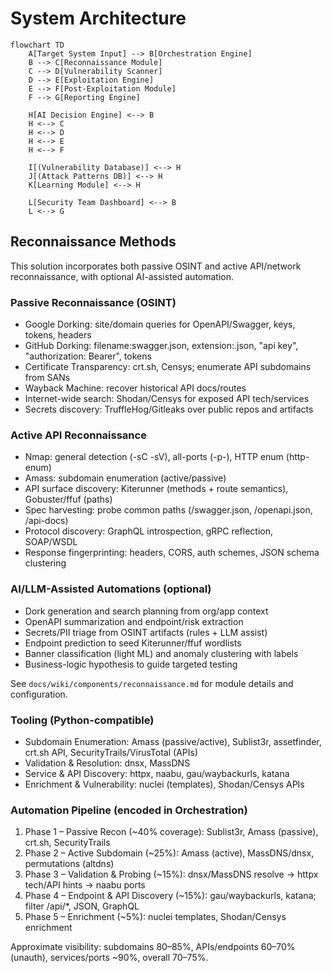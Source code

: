 # System Architecture

```mermaid
flowchart TD
    A[Target System Input] --> B[Orchestration Engine]
    B --> C[Reconnaissance Module]
    C --> D[Vulnerability Scanner]
    D --> E[Exploitation Engine]
    E --> F[Post-Exploitation Module]
    F --> G[Reporting Engine]

    H[AI Decision Engine] <--> B
    H <--> C
    H <--> D
    H <--> E
    H <--> F

    I[(Vulnerability Database)] <--> H
    J[(Attack Patterns DB)] <--> H
    K[Learning Module] <--> H

    L[Security Team Dashboard] <--> B
    L <--> G
```

## Reconnaissance Methods

This solution incorporates both passive OSINT and active API/network reconnaissance, with optional AI-assisted automation.

### Passive Reconnaissance (OSINT)
- Google Dorking: site/domain queries for OpenAPI/Swagger, keys, tokens, headers
- GitHub Dorking: filename:swagger.json, extension:.json, "api key", "authorization: Bearer", tokens
- Certificate Transparency: crt.sh, Censys; enumerate API subdomains from SANs
- Wayback Machine: recover historical API docs/routes
- Internet-wide search: Shodan/Censys for exposed API tech/services
- Secrets discovery: TruffleHog/Gitleaks over public repos and artifacts

### Active API Reconnaissance
- Nmap: general detection (-sC -sV), all-ports (-p-), HTTP enum (http-enum)
- Amass: subdomain enumeration (active/passive)
- API surface discovery: Kiterunner (methods + route semantics), Gobuster/ffuf (paths)
- Spec harvesting: probe common paths (/swagger.json, /openapi.json, /api-docs)
- Protocol discovery: GraphQL introspection, gRPC reflection, SOAP/WSDL
- Response fingerprinting: headers, CORS, auth schemes, JSON schema clustering

### AI/LLM-Assisted Automations (optional)
- Dork generation and search planning from org/app context
- OpenAPI summarization and endpoint/risk extraction
- Secrets/PII triage from OSINT artifacts (rules + LLM assist)
- Endpoint prediction to seed Kiterunner/ffuf wordlists
- Banner classification (light ML) and anomaly clustering with labels
- Business-logic hypothesis to guide targeted testing

See `docs/wiki/components/reconnaissance.md` for module details and configuration.

### Tooling (Python-compatible)
- Subdomain Enumeration: Amass (passive/active), Sublist3r, assetfinder, crt.sh API, SecurityTrails/VirusTotal (APIs)
- Validation & Resolution: dnsx, MassDNS
- Service & API Discovery: httpx, naabu, gau/waybackurls, katana
- Enrichment & Vulnerability: nuclei (templates), Shodan/Censys APIs

### Automation Pipeline (encoded in Orchestration)
1. Phase 1 – Passive Recon (~40% coverage): Sublist3r, Amass (passive), crt.sh, SecurityTrails
2. Phase 2 – Active Subdomain (~25%): Amass (active), MassDNS/dnsx, permutations (altdns)
3. Phase 3 – Validation & Probing (~15%): dnsx/MassDNS resolve → httpx tech/API hints → naabu ports
4. Phase 4 – Endpoint & API Discovery (~15%): gau/waybackurls, katana; filter /api/*, JSON, GraphQL
5. Phase 5 – Enrichment (~5%): nuclei templates, Shodan/Censys enrichment

Approximate visibility: subdomains 80–85%, APIs/endpoints 60–70% (unauth), services/ports ~90%, overall 70–75%.
